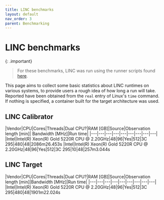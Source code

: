 ```yaml
---
title: LINC benchmarks
layout: default
nav_order: 3
parent: Benchmarking
---
```


# LINC benchmarks
{: .important}
> For these benchmarks, LINC was run using the runner scripts found [here](https://github.com/tikk3r/flocs/tree/fedora-py3/runners).

This page aims to collect some basic statistics about LINC runtimes on various systems, to provide users a rough idea of how long a run will take. Reported have been obtained from the `real` entry of Linux's `time` command. If nothing is specified, a container built for the target architecture was used.

## LINC Calibrator

|Vendor|CPU|Cores|Threads|Dual CPU?|RAM [GB]|Source|Observation length [min]| Bandwidth [MHz]|Run time|
|---|---|---|---|---|---|---|---|---|
|Intel|Intel(R) Xeon(R) Gold 5220R CPU @ 2.20GHz|48|96|Yes|512|3C 295|480|48|2086m26.453s
|Intel|Intel(R) Xeon(R) Gold 5220R CPU @ 2.20GHz|48|96|Yes|512|3C 295|10|48|257m3.044s


## LINC Target

|Vendor|CPU|Cores|Threads|Dual CPU?|RAM [GB]|Source|Observation length [min]|Bandwidth [MHz]|Run time|
|---|---|---|---|---|---|---|---|---|
|Intel|Intel(R) Xeon(R) Gold 5220R CPU @ 2.20GHz|48|96|Yes|512|3C 295|480|48|1901m22.024s